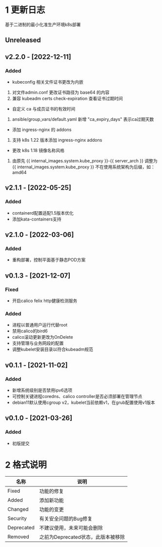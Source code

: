 # 1 更新日志

基于二进制的最小化准生产环境k8s部署

## Unreleased

## v2.2.0 - [2022-12-11]

### Added

- kubeconfig 相关文件证书更改为内嵌

1. 对文件admin.conf 更改证书路径为 base64 的内容
2. 兼容 kubeadm certs check-expiration 查看证书过期时间

- 自定义 ca 与成员证书的有效时间

1. ansible/group_vars/default.yaml 新增 "ca_expiry_days" 表示ca过期天数

- 添加 ingress-nginx 的 addons

1. 支持 k8s 1.22 版本添加 ingress-nginx addons

- 更改 k8s 1.18 镜像名称风格

1. 由原先 {{ internal_images.system.kube_proxy }}-{{ server_arch }} 调整为 {{ internal_images.system.kube_proxy }} 不在使用系统架构为后缀，如：amd64

## v2.1.1 - [2022-05-25]

### Added

- containerd配置适配1.5版本优化
- 添加kata-containers支持

## v2.1.0 - [2022-03-06]

### Added

- 重构部署，控制平面基于静态POD方案

## v0.1.3 - [2021-12-07]

### Fixed

- 开启calico felix http健康检测服务

### Added

- 进程以普通用户运行代替root
- 禁用calico的bird6
- calico滚动更新更改为OnDelete
- 支持管理与业务网段的配置
- 调整kubelet安装目录以符合kubeadm规范

## v0.1.1 - [2021-11-02]

### Added

- 新增系统级别是否禁用ipv6选项
- 可控制关键进程coredns、calico controller是否必须部署在管理节点
- debian11默认使用cgroup v2，kubelet当前依赖v1，在grub配置使用v1版本

## v0.1.0 - [2021-03-26]

### Added

- 初版提交

# 2 格式说明

名称 | 说明
------|----------
Fixed | 功能的修复
Added | 添加新功能
Changed    | 功能的变更
Security   | 有关安全问题的Bug修复
Deprecated | 不建议使用，未来可能会删除
Removed    | 之前为Deprecated状态，此版本被移除

